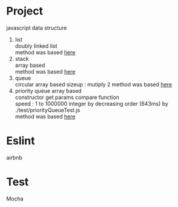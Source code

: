 # Project
javascript data structure
1. list  
doubly linked list  
method was based [here](https://en.cppreference.com/w/cpp/container/list)
2. stack  
array based  
method was based [here](https://en.cppreference.com/w/cpp/container/stack)
3. queue  
circular array based
sizeup : mutiply 2
method was based [here](https://en.cppreference.com/w/cpp/container/queue)
4. priority queue
array based  
constructor get params compare function  
speed : 1 to 1000000 integer by decreasing order (643ms) by ./test/priorityQueueTest.js  
method was based [here](https://en.cppreference.com/w/cpp/container/priority_queue)  

# Eslint
airbnb

# Test
Mocha